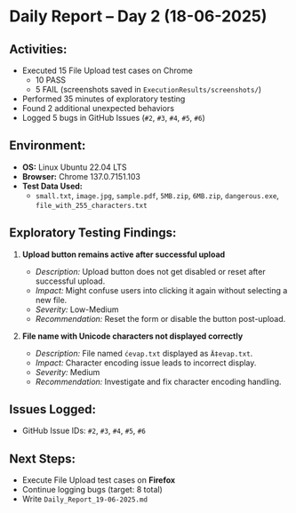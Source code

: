 # Daily Report – Day 2 (18-06-2025)

## Activities:
- Executed 15 File Upload test cases on Chrome
  - 10 PASS
  - 5 FAIL (screenshots saved in `ExecutionResults/screenshots/`)
- Performed 35 minutes of exploratory testing
- Found 2 additional unexpected behaviors
- Logged 5 bugs in GitHub Issues (`#2`, `#3`, `#4`, `#5`, `#6`)

## Environment:
- **OS:** Linux Ubuntu 22.04 LTS
- **Browser:** Chrome 137.0.7151.103
- **Test Data Used:**
  - `small.txt`, `image.jpg`, `sample.pdf`, `5MB.zip`, `6MB.zip`, `dangerous.exe`, `file_with_255_characters.txt`

## Exploratory Testing Findings:
1. **Upload button remains active after successful upload**
   - *Description:* Upload button does not get disabled or reset after successful upload.
   - *Impact:* Might confuse users into clicking it again without selecting a new file.
   - *Severity:* Low-Medium
   - *Recommendation:* Reset the form or disable the button post-upload.

2. **File name with Unicode characters not displayed correctly**
   - *Description:* File named `ćevap.txt` displayed as `Ä‡evap.txt`.
   - *Impact:* Character encoding issue leads to incorrect display.
   - *Severity:* Medium
   - *Recommendation:* Investigate and fix character encoding handling.

## Issues Logged:
- GitHub Issue IDs: `#2`, `#3`, `#4`, `#5`, `#6`

## Next Steps:
- Execute File Upload test cases on **Firefox**
- Continue logging bugs (target: 8 total)
- Write `Daily_Report_19-06-2025.md`
